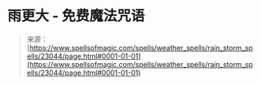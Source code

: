 <!--yml

category: 未分类

date: 2024-06-12 19:07:53

-->

# 雨更大 - 免费魔法咒语

> 来源：[https://www.spellsofmagic.com/spells/weather_spells/rain_storm_spells/23044/page.html#0001-01-01](https://www.spellsofmagic.com/spells/weather_spells/rain_storm_spells/23044/page.html#0001-01-01)
